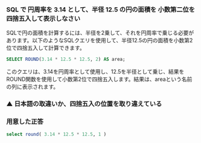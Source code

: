 ### SQL で 円周率を 3.14 として、半径 12.5 の円の面積を 小数第二位を四捨五入して表示しなさい

SQLで円の面積を計算するには、半径を2乗して、それを円周率で乗じる必要があります。以下のようなSQLクエリを使用して、半径12.5の円の面積を小数第2位で四捨五入して計算できます。

```sql
SELECT ROUND(3.14 * 12.5 * 12.5, 2) AS area;
```
このクエリは、3.14を円周率として使用し、12.5を半径として乗じ、結果をROUND関数を使用して小数第2位で四捨五入します。結果は、areaという名前の列に表示されます。
### ▲ 日本語の取違いか、四捨五入の位置を取り違えている


### 用意した正答
```sql
select round( 3.14 * 12.5 * 12.5, 1 ) 
```

### 
